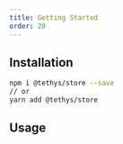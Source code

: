 ```yaml
---
title: Getting Started
order: 20
---
```


## Installation

```bash
npm i @tethys/store --save
// or
yarn add @tethys/store
```

## Usage


